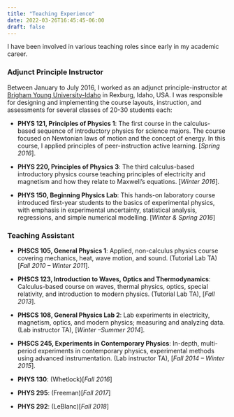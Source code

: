 ```yaml
---
title: "Teaching Experience"
date: 2022-03-26T16:45:45-06:00
draft: false
---
```


I have been involved in various teaching roles since early in my academic career.

### Adjunct Principle Instructor
Between January to July 2016, I worked as an adjunct principle-instructor at [Brigham Young University-Idaho](https://www.byui.edu/) in Rexburg, Idaho, USA. I was responsible for designing and implementing the course layouts, instruction, and assessments for several classes of 20-30 students each:

* **PHYS 121, Principles of Physics 1**: The first course in the calculus-based sequence of introductory physics for science majors. The course focused on Newtonian laws of motion and the concept of energy. In this course, I applied principles of peer-instruction active learning. [*Spring 2016*].

* **PHYS 220, Principles of Physics 3**: The third calculus-based introductory physics course teaching principles of electricity and magnetism and how they relate to Maxwell’s equations. [*Winter 2016*].

* **PHYS 150, Beginning Physics Lab**: This hands-on laboratory course introduced first-year students to the basics of experimental physics, with emphasis in experimental uncertainty, statistical analysis, regressions, and simple numerical modelling. [*Winter & Spring 2016*]

### Teaching Assistant
* **PHSCS 105, General Physics 1**: Applied, non-calculus physics course covering mechanics, heat, wave motion, and sound. (Tutorial Lab TA) [*Fall 2010 – Winter 2011*].

* **PHSCS 123, Introduction to Waves, Optics and Thermodynamics**: Calculus-based course on waves, thermal physics, optics, special relativity, and introduction to modern physics. (Tutorial Lab TA), [*Fall 2013*].

* **PHSCS 108, General Physics Lab 2**: Lab experiments in electricity, magnetism, optics, and modern physics; measuring and analyzing data. (Lab instructor TA), [*Winter –Summer 2014*].

* **PHSCS 245, Experiments in Contemporary Physics**: In-depth, multi-period experiments in contemporary physics, experimental methods using advanced instrumentation. (Lab instructor TA), [*Fall 2014 – Winter 2015*].

* **PHYS 130**: (Whetlock)[*Fall 2016*]
* **PHYS 295**: (Freeman)[*Fall 2017*]
* **PHYS 292**: (LeBlanc)[*Fall 2018*]

